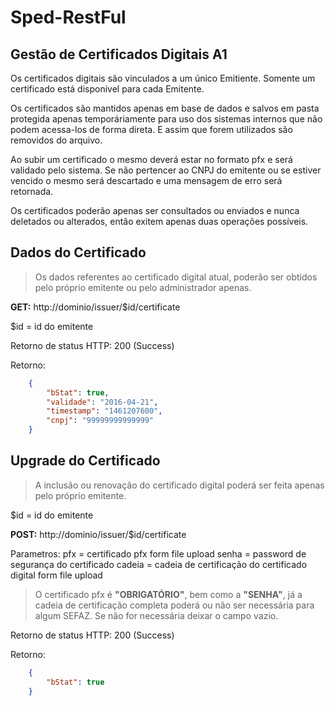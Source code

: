 # Sped-RestFul

## Gestão de Certificados Digitais A1

Os certificados digitais são vinculados a um único Emitiente. Somente um certificado está disponivel para cada Emitente.

Os certificados são mantidos apenas em base de dados e salvos em pasta protegida apenas temporáriamente para uso dos sistemas internos que não podem acessa-los de forma direta. E assim que forem utilizados são removidos do arquivo.

Ao subir um certificado o mesmo deverá estar no formato pfx e será validado pelo sistema. Se não pertencer ao CNPJ do emitente ou se estiver vencido o mesmo será descartado e uma mensagem de erro será retornada.

Os certificados poderão apenas ser consultados ou enviados e nunca deletados ou alterados, então exitem apenas duas operações possíveis.


## Dados do Certificado

> Os dados referentes ao certificado digital atual, poderão ser obtidos pelo próprio emitente ou pelo administrador apenas.

**GET:** http://dominio/issuer/$id/certificate

$id = id do emitente

Retorno de status HTTP: 200 (Success)

Retorno:
```json
    {
        "bStat": true,
        "validade": "2016-04-21",
        "timestamp": "1461207600",
        "cnpj": "99999999999999"
    }
```

## Upgrade do Certificado

> A inclusão ou renovação do certificado digital poderá ser feita apenas pelo próprio emitente.

$id = id do emitente

**POST:** http://dominio/issuer/$id/certificate

Parametros:
pfx = certificado pfx form file upload
senha = password de segurança do certificado
cadeia = cadeia de certificação do certificado digital form file upload

>O certificado pfx é **"OBRIGATÓRIO"**, bem como a **"SENHA"**, já a cadeia de certificação completa poderá ou não ser necessária para algum SEFAZ. Se não for necessária deixar o campo vazio.

Retorno de status HTTP: 200 (Success)

Retorno:
```json
	{
    	"bStat": true
    }
```



